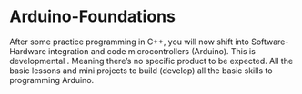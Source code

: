 # Arduino-Foundations
After some practice programming in C++, you will now shift into Software-Hardware integration and code microcontrollers (Arduino). This is developmental . Meaning there’s no specific product to be expected. All the basic lessons and mini projects to build (develop) all the basic skills to programming Arduino.
